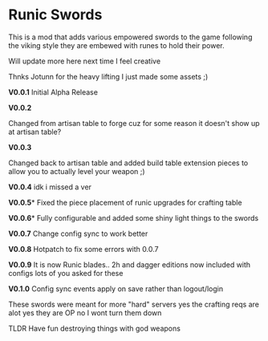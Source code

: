 # Runic Swords

This is a mod that adds various empowered swords to the game following the viking style they are embewed with runes to hold their power. 

Will update more here next time I feel creative 


Thnks Jotunn for the heavy lifting I just made some assets ;)


**V0.0.1**
Initial Alpha Release

**V0.0.2**

Changed from artisan table to forge cuz for some reason it doesn't show up at artisan table?

**V0.0.3**

Changed back to artisan table and added build table extension pieces to allow you to actually level your weapon ;) 

**V0.0.4**
idk i missed a ver

**V0.0.5***
Fixed the piece placement of runic upgrades for crafting table

**V0.0.6***
Fully configurable and added some shiny light things to the swords

**V0.0.7**
Change config sync to work better

**V0.0.8**
Hotpatch to fix some errors with 0.0.7

**V0.0.9**
It is now Runic blades.. 2h and dagger editions now included with configs lots of you asked for these 

**V0.1.0**
Config sync events apply on save rather than logout/login

These swords were meant for more "hard" servers yes the crafting reqs are alot yes they are OP no I wont turn them down 

TLDR 
Have fun destroying things with god weapons

